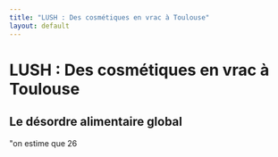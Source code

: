 ```yaml
---
title: "LUSH : Des cosmétiques en vrac à Toulouse"
layout: default
---
```


# LUSH : Des cosmétiques en vrac à Toulouse

## Le désordre alimentaire global
"on estime que 26
